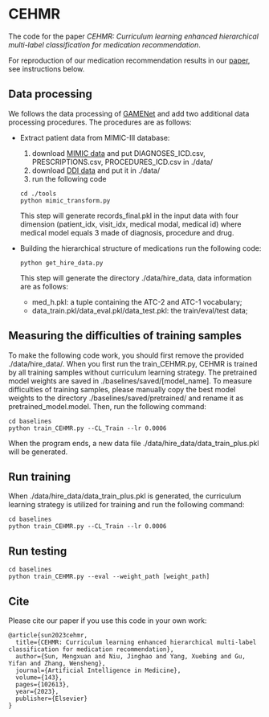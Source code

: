 # CEHMR
The code for the paper *CEHMR: Curriculum learning enhanced hierarchical multi-label classification for medication recommendation*.

For reproduction of our medication recommendation results in our [paper](https://doi.org/10.1016/j.artmed.2023.102613 ), see instructions below.

## Data processing
We follows the data processing of [GAMENet](https://github.com/sjy1203/GAMENet?tab=readme-ov-file) and add two additional data processing procedures. The procedures are as follows:
- Extract patient data from MIMIC-III database:
  1. download [MIMIC data](https://mimic.mit.edu/docs/gettingstarted/ ) and put DIAGNOSES_ICD.csv, PRESCRIPTIONS.csv, PROCEDURES_ICD.csv in ./data/
  2. download [DDI data](https://www.dropbox.com/s/8os4pd2zmp2jemd/drug-DDI.csv?e=1&dl=0 ) and put it in ./data/
  3. run the following code
    ```
    cd ./tools
    python mimic_transform.py
    ```
  This step will generate records_final.pkl in the input data with four dimension (patient_idx, visit_idx, medical modal, medical id) where medical model equals 3 made of diagnosis, procedure and drug.
  
- Building the hierarchical structure of medications
  run the following code:
  ```
  python get_hire_data.py
  ```
  This step will generate the directory ./data/hire_data, data information are as follows:
  - med_h.pkl: a tuple containing the ATC-2 and ATC-1 vocabulary;
  - data_train.pkl/data_eval.pkl/data_test.pkl: the train/eval/test data;
  
## Measuring the difficulties of training samples
To make the following code work, you should first remove the provided ./data/hire_data/. When you first run the train_CEHMR.py, CEHMR is trained by all training samples without curriculum learning strategy. The pretrained model weights are saved in ./baselines/saved/[model_name]. To measure difficulties of training samples, please manually copy the best model weights to the directory ./baselines/saved/pretrained/ and rename it as pretrained_model.model. Then, run the following command:
```
cd baselines
python train_CEHMR.py --CL_Train --lr 0.0006
```
When the program ends, a new data file ./data/hire_data/data_train_plus.pkl will be generated.

## Run training
When ./data/hire_data/data_train_plus.pkl is generated, the curriculum learning strategy is utilized for training and run the following command:
```
cd baselines
python train_CEHMR.py --CL_Train --lr 0.0006
```

## Run testing
```
cd baselines
python train_CEHMR.py --eval --weight_path [weight_path]
```

## Cite
Please cite our paper if you use this code in your own work:

```
@article{sun2023cehmr,
  title={CEHMR: Curriculum learning enhanced hierarchical multi-label classification for medication recommendation},
  author={Sun, Mengxuan and Niu, Jinghao and Yang, Xuebing and Gu, Yifan and Zhang, Wensheng},
  journal={Artificial Intelligence in Medicine},
  volume={143},
  pages={102613},
  year={2023},
  publisher={Elsevier}
}
```



